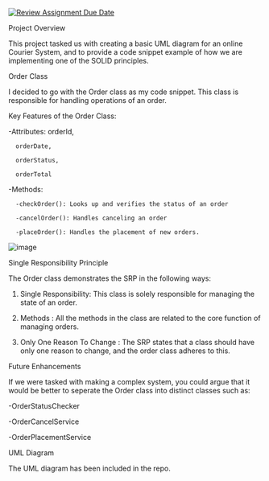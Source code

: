 [![Review Assignment Due Date](https://classroom.github.com/assets/deadline-readme-button-22041afd0340ce965d47ae6ef1cefeee28c7c493a6346c4f15d667ab976d596c.svg)](https://classroom.github.com/a/YfvsP8Zh)

Project Overview

This project tasked us with creating a basic UML diagram for an online Courier System, and to provide a code snippet example of how we are implementing one of the SOLID principles.


Order Class

I decided to go with the Order class as my code snippet. This class is responsible for handling operations of an order.

Key Features of the Order Class:

-Attributes:
      orderId,
      
      orderDate,
      
      orderStatus,
      
      orderTotal
              
-Methods:

      -checkOrder(): Looks up and verifies the status of an order
      
      -cancelOrder(): Handles canceling an order
      
      -placeOrder(): Handles the placement of new orders.
            
![image](https://github.com/user-attachments/assets/28fa4600-db53-40cd-8036-9f78bfc66a4f)


Single Responsibility Principle

The Order class demonstrates the SRP in the following ways:

1. Single Responsibility: This class is solely responsible for managing the state of an order.

2. Methods : All the methods in the class are related to the core function of managing orders.

3. Only One Reason To Change : The SRP states that a class should have only one reason to change, and the order class adheres to this.


Future Enhancements

If we were tasked with making a complex system, you could argue that it would be better to seperate the Order class into distinct classes such as:

-OrderStatusChecker

-OrderCancelService

-OrderPlacementService

UML Diagram

The UML diagram has been included in the repo.


